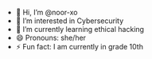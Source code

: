 - 👋 Hi, I’m @noor-xo
- 👀 I’m interested in Cybersecurity
- 🌱 I’m currently learning ethical hacking
- 😄 Pronouns: she/her
- ⚡ Fun fact: I am currently in grade 10th

<!---
noor-xo/noor-xo is a ✨ special ✨ repository because its `README.md` (this file) appears on your GitHub profile.
You can click the Preview link to take a look at your changes.
--->
